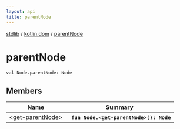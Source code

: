 ```yaml
---
layout: api
title: parentNode
---
```

[stdlib](../../index.md) / [kotlin.dom](../index.md) / [parentNode](index.md)

# parentNode

```
val Node.parentNode: Node
```

## Members

| Name | Summary |
|------|---------|
|[&lt;get-parentNode&gt;](_get-parentNode_.md)|&nbsp;&nbsp;**`fun Node.<get-parentNode>(): Node`**<br>|
